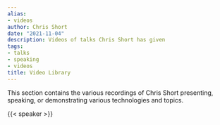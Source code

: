 ```yaml
---
alias:
- videos
author: Chris Short
date: "2021-11-04"
description: Videos of talks Chris Short has given
tags:
- talks
- speaking
- videos
title: Video Library
---
```


This section contains the various recordings of Chris Short presenting, speaking, or demonstrating various technologies and topics.

{{< speaker >}}